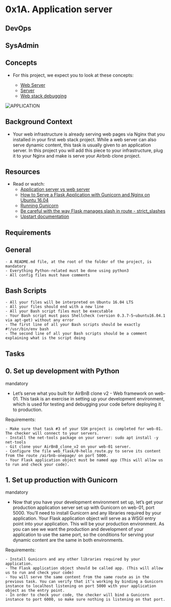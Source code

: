 # 0x1A. Application server

## DevOps

## SysAdmin

## Concepts

- For this project, we expect you to look at these concepts:

	- [Web Server](#web-server)
	- [Server](#server)
	- [Web stack debugging](#web-stack-debugging)

![APPLICATION](https://s3.amazonaws.com/alx-intranet.hbtn.io/uploads/medias/2018/9/c7d1ed0a2e10d1b4e9b3.jpg?X-Amz-Algorithm=AWS4-HMAC-SHA256&X-Amz-Credential=AKIARDDGGGOUSBVO6H7D%2F20240513%2Fus-east-1%2Fs3%2Faws4_request&X-Amz-Date=20240513T082338Z&X-Amz-Expires=86400&X-Amz-SignedHeaders=host&X-Amz-Signature=475372e826ade1d8693e769753c8775c39abc12d1ce3e596b7bebb743fd2be9b)

## Background Context

- Your web infrastructure is already serving web pages via Nginx that you installed in your first web stack project. While a web server can also serve dynamic content, this task is usually given to an application server. In this project you will add this piece to your infrastructure, plug it to your Nginx and make is serve your Airbnb clone project.

## Resources

- Read or watch:
	- [Application server vs web server](#application-server-vs-web-server)
	- [How to Serve a Flask Application with Gunicorn and Nginx on Ubuntu 16.04](#how-to-serve-a-flask-application-with-gunicorn-and-nginx-on-ubuntu-16.04)
	- [Running Gunicorn](#running-gunicorn)
	- [Be careful with the way Flask manages slash in route - strict_slashes](#be-careful-with-the-way-flask-manages-slash-in-route-strict_slashes)
	- [Upstart documentation](#upstart-documentation)

## Requirements

## General

	- A README.md file, at the root of the folder of the project, is mandatory
	- Everything Python-related must be done using python3
	- All config files must have comments

## Bash Scripts

	- All your files will be interpreted on Ubuntu 16.04 LTS
	- All your files should end with a new line
	- All your Bash script files must be executable
	- Your Bash script must pass Shellcheck (version 0.3.7-5~ubuntu16.04.1 via apt-get) without any error
	- The first line of all your Bash scripts should be exactly #!/usr/bin/env bash
	- The second line of all your Bash scripts should be a comment explaining what is the script doing

## Tasks

## 0. Set up development with Python

mandatory

- Let’s serve what you built for AirBnB clone v2 - Web framework on web-01. This task is an exercise in setting up your development environment, which is used for testing and debugging your code before deploying it to production.

Requirements:

	- Make sure that task #3 of your SSH project is completed for web-01. The checker will connect to your servers.
	- Install the net-tools package on your server: sudo apt install -y net-tools
	- Git clone your AirBnB_clone_v2 on your web-01 server.
	- Configure the file web_flask/0-hello_route.py to serve its content from the route /airbnb-onepage/ on port 5000.
	- Your Flask application object must be named app (This will allow us to run and check your code).

## 1. Set up production with Gunicorn

mandatory

- Now that you have your development environment set up, let’s get your production application server set up with Gunicorn on web-01, port 5000. You’ll need to install Gunicorn and any libraries required by your application. Your Flask application object will serve as a WSGI entry point into your application. This will be your production environment. As you can see we want the production and development of your application to use the same port, so the conditions for serving your dynamic content are the same in both environments.

Requirements:

	- Install Gunicorn and any other libraries required by your application.
	- The Flask application object should be called app. (This will allow us to run and check your code)
	- You will serve the same content from the same route as in the previous task. You can verify that it’s working by binding a Gunicorn instance to localhost listening on port 5000 with your application object as the entry point.
	- In order to check your code, the checker will bind a Gunicorn instance to port 6000, so make sure nothing is listening on that port.


